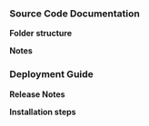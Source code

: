### Source Code Documentation
**Folder structure**

**Notes**

 
### Deployment Guide
**Release Notes**

**Installation steps**

